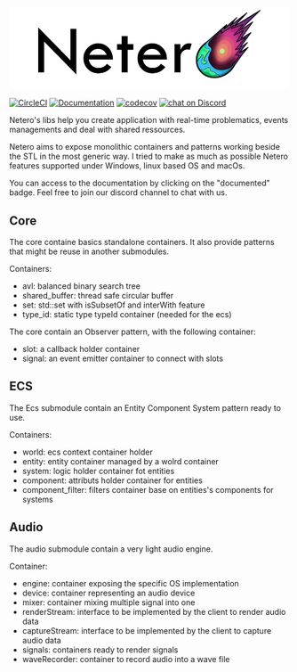 
![Logo](docs/logo/logo+text.png)

[![CircleCI](https://circleci.com/gh/domage-j/netero.svg?style=svg)](https://circleci.com/gh/domage-j/netero)
[![Documentation](https://codedocs.xyz/domage-j/netero.svg)](https://codedocs.xyz/domage-j/netero/)
[![codecov](https://codecov.io/gh/domage-j/netero/branch/develop/graph/badge.svg)](https://codecov.io/gh/domage-j/netero)
<a href="https://discord.gg/bUMjEKj">
        <img src="https://img.shields.io/discord/308323056592486420?logo=discord"
            alt="chat on Discord"></a>

Netero's libs help you create application with real-time problematics, events managements and deal with shared ressources.


Netero aims to expose monolithic containers and patterns working beside the STL
in the most generic way. I tried to make as much as possible Netero features supported
under Windows, linux based OS and macOs.

You can access to the documentation by clicking on the "documented" badge.
Feel free to join our discord channel to chat with us.

## Core

The core containe basics standalone containers. It also provide patterns that might
be reuse in another submodules.

Containers:
 * avl: balanced binary search tree
 * shared_buffer: thread safe circular buffer
 * set: std::set with isSubsetOf and interWith feature
 * type_id: static type typeId container (needed for the ecs)

The core contain an Observer pattern, with the following container:
 * slot: a callback holder container
 * signal: an event emitter container to connect with slots

## ECS

The Ecs submodule contain an Entity Component System pattern ready to use.

Containers:
 * world: ecs context container holder
 * entity: entity container managed by a wolrd container
 * system: logic holder container fot entities
 * component: attributs holder container for entities
 * component_filter: filters container base on entities's components for systems

## Audio

The audio submodule contain a very light audio engine.

Container:
 * engine: container exposing the specific OS implementation
 * device: container representing an audio device
 * mixer: container mixing multiple signal into one
 * renderStream: interface to be implemented by the client to render audio data
 * captureStream: interface to be implemented by the client to capture audio data
 * signals: containers ready to render signals
 * waveRecorder: container to record audio into a wave file


